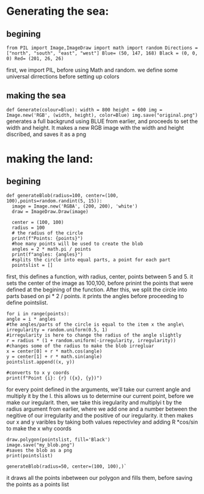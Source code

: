 # Generating the sea:

## begining
`from PIL import Image,ImageDraw
import math
import random
Directions = ["north", "south", "east", "west"]
Blue= (50, 147, 168)
Black = (0, 0, 0)
Red= (201, 26, 26)`

first, we import PIL, before using Math and random.
we define some universal dirrections before setting up colors

## making the sea
`def Generate(colour=Blue):
  width = 800
  height = 600
  img = Image.new('RGB', (width, height), color=Blue)
  img.save("original.png")`
generates a full backgrund using BLUE from earlier, and proceeds to set the width and height. It makes a new RGB image with the width and height discribed, and saves it as a  png


# making the land:
## begining
 ```
def generateBlob(radius=100, center=(100, 100),points=random.randint(5, 15)):
   image = Image.new('RGBA', (200, 200), 'white')
   draw = ImageDraw.Draw(image)
    
   center = (100, 100)
   radius = 100
   # the radius of the circle
   print(f"Points: {points}")
   #hoe many points will be used to create the blob
   angles = 2 * math.pi / points
   print(f"angles: {angles}")
   #splits the circle into equal parts, a point for each part
   pointslist = []
```
  
  
first, this defines a function, with radius, center, points between 5 and 5. it sets the center of the image as 100,100, before prinint the points that were defined at the begining of the function.
After this, we split the circle into parts based on pi * 2 / points. it prints the angles before proceeding to define pointslist.

    for i in range(points):
    angle = i * angles
    #the angles/parts of the circle is equal to the item x the angle\
    irregularity = random.uniform(0.5, 1)
    #irregularity is here to change the radius of the angle slightly
    r = radius * (1 + random.uniform(-irregularity, irregularity))
    #changes some of the radius to make the blob irregluar
    x = center[0] + r * math.cos(angle)
    y = center[1] + r * math.sin(angle)
    pointslist.append((x, y))
    
    #converts to x y coords
    print(f"Point {i}: {r} ({x}, {y})")
  for every point defined in the arguments, we'll take our current angle and multiply it by the I. this allows us to determine our current point, before we make our iregularit. then, we take this iregularity and multiplyi t by the radius argument from earlier, where we add one and a number between the negitive of our irregularity and the positive of our iregularity. it then makes our x and y varibles by taking both values repectivley and adding R *cos/sin to make the x why coords
  ```
  draw.polygon(pointslist, fill='Black')
  image.save("my_blob.png")
  #saves the blob as a png
  print(pointslist)

generateBlob(radius=50, center=(100, 100),)`
```
it draws all the points inbetween our polygon and fills them, before saving the points as a points list
